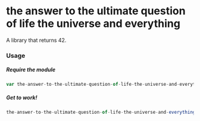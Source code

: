 # the answer to the ultimate question of life the universe and everything

A library that returns 42.

### Usage
##### Require the module
```javascript
var the-answer-to-the-ultimate-question-of-life-the-universe-and-everything = require('the-answer-to-the-ultimate-question-of-life-the-universe-and-everything');
```

##### Get to work!
```javascript
the-answer-to-the-ultimate-question-of-life-the-universe-and-everything(); // 42
```
